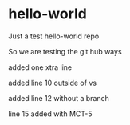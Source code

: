 # hello-world
Just a test hello-world repo

So we are testing the git hub ways


added one xtra line


added line 10 outside of vs

added line 12 without a branch


line 15 added with MCT-5
